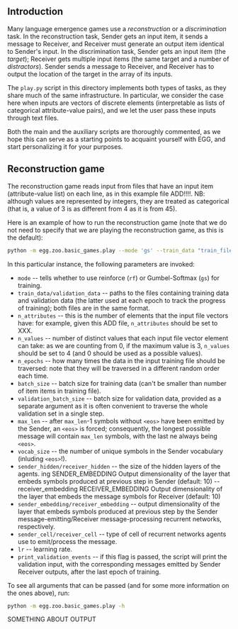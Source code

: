 ## Introduction

Many language emergence games use a *reconstruction* or a *discrimination* task. In the reconstruction task, Sender gets an input item, it sends a message to Receiver, and Receiver must generate an output item identical to Sender's input. In the discrimination task, Sender gets an input item (the *target*); Receiver gets multiple input items (the same target and a number of *distractors*). Sender sends a message to Receiver, and Receiver has to output the location of the target in the array of its inputs.

The `play.py` script in this directory implements both types of tasks, as they share much of the same infrastructure. In particular, we consider the case here when inputs are vectors of discrete elements (interpretable as lists of categorical attribute-value pairs), and we let the user pass these inputs through text files.

Both the main and the auxiliary scripts are thoroughly commented, as we hope this can serve as a starting points to acquaint yourself with EGG, and start personalizing it for your purposes.

## Reconstruction game

The reconstruction game reads input from files that have an input item (attribute-value list) on each line, as in this example file ADD!!!!. NB: although values are represented by integers, they are treated as categorical (that is, a value of 3 is as different from 4 as it is from 45).

Here is an example of how to run the reconstruction game (note that we do not need to specify that we are playing the reconstruction game, as this is the default):

```bash
python -m egg.zoo.basic_games.play --mode 'gs' --train_data "train_file.txt" --validation_data "valid_file.txt" --n_attributes 2 --n_values 10 --n_epochs 50 --batch_size 512 --validation_batch_size 1000 --max_len 4 --vocab_size 100 --sender_hidden 256 --receiver_hidden 512 --sender_embedding 5 --receiver_embedding 30 --receiver_cell "gru" --sender_cell "gru" --lr 0.01 --print_validation_events
```

In this particular instance, the following parameters are invoked:
 * `mode` -- tells whether to use reinforce (`rf`) or Gumbel-Softmax (`gs`) for training.
 * `train_data/validation_data` -- paths to the files containing training data and validation data (the latter used at each epoch to track the progress of training); both files are in the same format.
 * `n_attributes` -- this is the number of elements that the input file vectors have: for example, given this ADD file, `n_attributes` should be set to XXX.
 * `n_values` -- number of distinct values that each input file vector element can take: as we are counting from 0, if the maximum value is 3, `n_values` should be set to 4 (and 0 should be used as a possible values).
 * `n_epochs` -- how many times the data in the input training file should be traversed: note that they will be traversed in a different random order each time.
 * `batch_size` -- batch size for training data (can't be smaller than number of item items in training file).
 * `validation_batch_size` -- batch size for validation data, provided as a separate argument as it is often convenient to traverse the whole validation set in a single step.
 * `max_len` -- after `max_len`-1 symbols without `<eos>` have been emitted by the Sender, an `<eos>` is forced; consequently, the longest possible message will contain `max_len` symbols, with the last ne always being `<eos>`.
 * `vocab_size` -- the number of unique symbols in the Sender vocabulary (inluding `<eos>`!).
 * `sender_hidden/receiver_hidden` -- the size of the hidden layers of the agents.
 ing SENDER_EMBEDDING
                        Output dimensionality of the layer that embeds symbols
                        produced at previous step in Sender (default: 10)
  --receiver_embedding RECEIVER_EMBEDDING
                        Output dimensionality of the layer that embeds the message symbols for Receiver (default: 10)
 * `sender_embedding/receiver_embedding` -- output dimensionality of the layer that embeds symbols produced at previous step by the Sender message-emitting/Receiver message-processing recurrent networks, respectively.
 * `sender_cell/receiver_cell` -- type of cell of recurrent networks agents use to emit/process the message.
 * `lr` -- learning rate.
 * `print_validation_events` -- if this flag is passed, the script will print the validation input, with the corresponding messages emitted by Sender Receiver outputs, after the last epoch of training.
 
 To see all arguments that can be passed (and for some more information on the ones above), run:
 
 ```bash
python -m egg.zoo.basic_games.play -h
```

SOMETHING ABOUT OUTPUT
 
